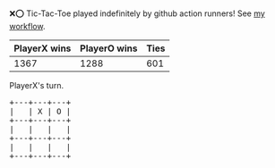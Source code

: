 :x::o: Tic-Tac-Toe played indefinitely by github action runners! See [my workflow](.github/workflows/play.yaml).

|PlayerX wins|PlayerO wins|Ties|
|-|-|-|
|1367|1288|601|

PlayerX's turn.

<pre>
+---+---+---+
|   | X | O |
+---+---+---+
|   |   |   |
+---+---+---+
|   |   |   |
+---+---+---+
</pre>